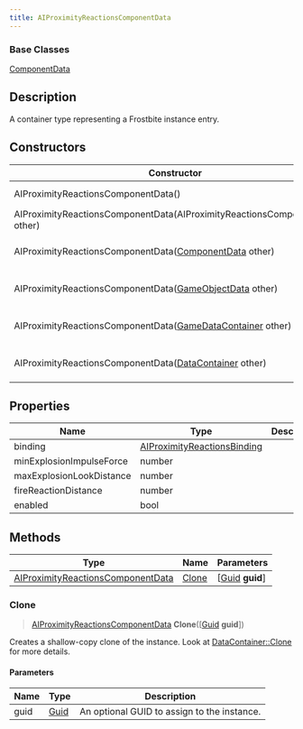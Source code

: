 ```yaml
---
title: AIProximityReactionsComponentData
---
```

### Base Classes

[ComponentData](ComponentData)

## Description

A container type representing a Frostbite instance entry.

## Constructors

| Constructor                                                                                  | Description                                                                                                                                               |
| -------------------------------------------------------------------------------------------- | --------------------------------------------------------------------------------------------------------------------------------------------------------- |
| AIProximityReactionsComponentData()                                                          | Create a new instance of this container type.                                                                                                             |
| AIProximityReactionsComponentData(AIProximityReactionsComponentData other)                   | Create a reference copy of an instance of the same type.                                                                                                  |
| AIProximityReactionsComponentData([ComponentData](ComponentData) other)                      | Upcast an instance of type [ComponentData](ComponentData) to [AIProximityReactionsComponentData](AIProximityReactionsComponentData).                      |
| AIProximityReactionsComponentData([GameObjectData](GameObjectData) other)                    | Upcast an instance of type [GameObjectData](GameObjectData) to [AIProximityReactionsComponentData](AIProximityReactionsComponentData).                    |
| AIProximityReactionsComponentData([GameDataContainer](GameDataContainer) other)              | Upcast an instance of type [GameDataContainer](GameDataContainer) to [AIProximityReactionsComponentData](AIProximityReactionsComponentData).              |
| AIProximityReactionsComponentData([DataContainer](/vext/ref/shared/class/datacontainer) other) | Upcast an instance of type [DataContainer](/vext/ref/shared/class/datacontainer) to [AIProximityReactionsComponentData](AIProximityReactionsComponentData). |

## Properties

| Name                     | Type                                                       | Description |
| ------------------------ | ---------------------------------------------------------- | ----------- |
| binding                  | [AIProximityReactionsBinding](AIProximityReactionsBinding) |             |
| minExplosionImpulseForce | number                                                     |             |
| maxExplosionLookDistance | number                                                     |             |
| fireReactionDistance     | number                                                     |             |
| enabled                  | bool                                                       |             |

## Methods

| Type                                                                   | Name            | Parameters                                     |
| ---------------------------------------------------------------------- | --------------- | ---------------------------------------------- |
| [AIProximityReactionsComponentData](AIProximityReactionsComponentData) | [Clone](#clone) | \[[Guid](/vext/ref/shared/class/guid) **guid**\] |

### Clone

> [AIProximityReactionsComponentData](AIProximityReactionsComponentData) **Clone**(\[[Guid](/vext/ref/shared/class/guid) **guid**\])

Creates a shallow-copy clone of the instance. Look at [DataContainer::Clone](/vext/ref/shared/class/datacontainer#clone) for more details.

#### Parameters

| Name | Type         | Description                                 |
| ---- | ------------ | ------------------------------------------- |
| guid | [Guid](Guid) | An optional GUID to assign to the instance. |
